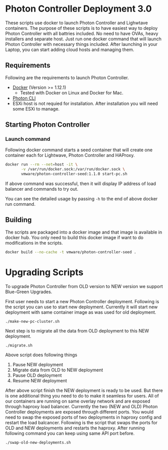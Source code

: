 # Photon Controller Deployment 3.0
These scripts use docker to launch Photon Controller and Lighwtave containers.
The purpose of these scripts is to have easiest way to deploy Photon Controller with all
battries included. No need to have OVAs, heavy installers and separate host. Just run one
docker command that will launch Photon Controller with necessary things included.
After launching in your Laptop, you can start adding cloud hosts and managing them.

## Requirements
Following are the requirements to launch Photon Controller.
  * [Docker](https://docs.docker.com/engine/installation/) (Version >= 1.12.1)
    * Tested with Docker on Linux and Docker for Mac.
  * [Photon CLI](https://github.com/vmware/photon-controller-cli)
  * ESXi host is not requied for installation. After installation you will need some ESXi to manage.

## Starting Photon Controller

### Launch command

Following docker command starts a seed container that will create one container each for Lightwave, Photon Controller and HAProxy.

```bash
docker run --rm --net=host -it \
       -v /var/run/docker.sock:/var/run/docker.sock \
       vmware/photon-controller-seed:1.1.0 start-pc.sh
```

If above command was successful, then it will display IP address of load balancer and commands to try out.

You can see the detailed usage by passing `-h` to the end of above docker run command.

## Building

The scripts are packaged into a docker image and that image is available in docker hub.
You only need to build this docker image if want to do modifications in the scripts.

```bash
docker build --no-cache -t vmware/photon-controller-seed .
```

# Upgrading Scripts

To upgrade Photon Controller from OLD version to NEW version we support Blue-Green Upgrades.

First user needs to start a new Photon Controller deployment. Following is the script you can
use to start new deployment. Currently it will start new deployment with same container image as was
used for old deployment.

```
./make-new-pc-cluster.sh
```

Next step is to migrate all the data from OLD deployment to this NEW deployment.

```
./migrate.sh
```

Above script does following things
 1. Pause NEW deployment
 2. Migrate data from OLD to NEW deployment
 3. Pause OLD deployment
 4. Resume NEW deployment

After above script finish the NEW deployment is ready to be used. But there is one
additional thing you need to do to make it seamless for users.
All of our containers are running on same overlay network and are exposed through
haproxy load balancer. Currently the two (NEW and OLD) Photon Controller deployments
are exposed through different ports. You would need to swap the exposed ports of two deployments
in haproxy config and restart the load balcancer. Following is the script that swaps the ports
for OLD and NEW deployments and restarts the haproxy.
After running following command you can keep using same API port before.

```
./swap-old-new-deployments.sh
```
